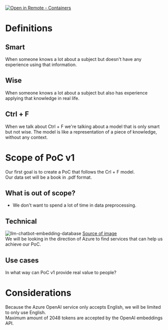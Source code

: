 [
    ![Open in Remote - Containers](
        https://img.shields.io/static/v1?label=Remote%20-%20Containers&message=Open&color=blue&logo=visualstudiocode
    )
](
    https://vscode.dev/redirect?url=vscode://ms-vscode-remote.remote-containers/cloneInVolume?url=https://github.com/XpiritBV/Generative-AI-PoC
)

# Definitions

## Smart
When someone knows a lot about a subject but doesn't have any experience using that information.

## Wise
When someone knows a lot about a subject but also has experience applying that knowledge in real life.

## Ctrl + F
When we talk about Ctrl + F we're talking about a model that is only smart but not wise.
The model is like a representation of a piece of knowledge, without any context.



# Scope of PoC v1
Our first goal is to create a PoC that follows the Crl + F model.  
Our data set will be a book in .pdf format.

## What is out of scope?
- We don't want to spend a lot of time in data preprocessing.

## Technical
![llm-chatbot-embedding-database](https://user-images.githubusercontent.com/7449547/235882195-766d157f-90e7-4f1f-abaa-08131b36cef4.jpg)
[Source of image](https://bdtechtalks.com/2023/05/01/customize-chatgpt-llm-embeddings/)  
We will be looking in the direction of Azure to find services that can help us achieve our PoC.  

## Use cases
In what way can PoC v1 provide real value to people?



# Considerations
Because the Azure OpenAI service only accepts English, we will be limited to only use English.    
Maximum amount of 2048 tokens are accepted by the OpenAI embeddings API.

